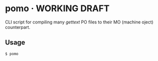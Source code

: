 # pomo · WORKING DRAFT

CLI script for compiling many *gettext* PO files to their MO (machine oject) counterpart.

## Usage


```bash
$ pomo
```




